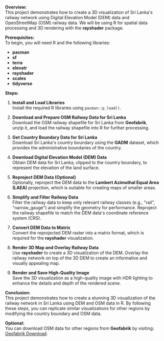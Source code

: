 

**Overview:**  
This project demonstrates how to create a 3D visualization of Sri Lanka's railway network using Digital Elevation Model (DEM) data and OpenStreetMap (OSM) railway data. We will be using R for spatial data processing and 3D rendering with the **rayshader** package.

**Prerequisites:**  
To begin, you will need R and the following libraries:
- **pacman**
- **sf**
- **terra**
- **elevatr**
- **rayshader**
- **scales**
- **tidyverse**


**Steps:**

1. **Install and Load Libraries**  
   Install the required R libraries using `pacman::p_load()`.

2. **Download and Prepare OSM Railway Data for Sri Lanka**  
   Download the OSM railway shapefile for Sri Lanka from **Geofabrik**, unzip it, and load the railway shapefile into R for further processing.

3. **Get Country Boundary Data for Sri Lanka**  
   Download Sri Lanka's country boundary using the **GADM** dataset, which provides the administrative boundaries of the country.

4. **Download Digital Elevation Model (DEM) Data**  
   Obtain DEM data for Sri Lanka, clipped to the country boundary, to represent the elevation of the land surface.

5. **Reproject DEM Data (Optional)**  
   Optionally, reproject the DEM data to the **Lambert Azimuthal Equal Area (LAEA)** projection, which is suitable for creating maps of smaller areas.

6. **Simplify and Filter Railway Data**  
   Filter the railway data to keep only relevant railway classes (e.g., "rail", "narrow_gauge") and simplify the geometry for performance. Reproject the railway shapefile to match the DEM data's coordinate reference system (CRS).

7. **Convert DEM Data to Matrix**  
   Convert the reprojected DEM raster into a matrix format, which is required for the **rayshader** visualization.

8. **Render 3D Map and Overlay Railway Data**  
   Use **rayshader** to create a 3D visualization of the DEM. Overlay the railway network on top of the 3D DEM to create an informative and visually appealing map.

9. **Render and Save High-Quality Image**  
   Save the 3D visualization as a high-quality image with HDR lighting to enhance the details and depth of the rendered scene.



**Conclusion:**  
This project demonstrates how to create a stunning 3D visualization of the railway network in Sri Lanka using DEM and OSM data in R. By following these steps, you can replicate similar visualizations for other regions by modifying the country boundary and OSM data.


**Optional:**  
You can download OSM data for other regions from **Geofabrik** by visiting: [Geofabrik Download](https://download.geofabrik.de/).
